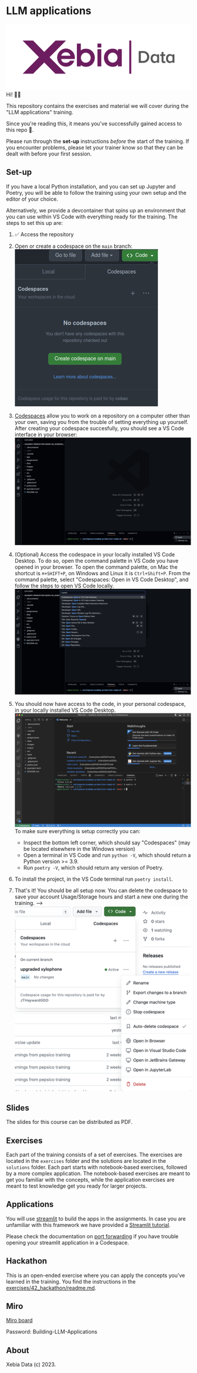 # LLM applications
![assets/xebia-logo.png](assets/xebia-logo.png)
Hi! 👋🏻 

This repository contains the exercises and material we will cover during the "LLM applications" training.

Since you're reading this, it means you've successfully gained access to this repo 🎉.

Please run through the **set-up** instructions _before_ the start of the training. If you encounter problems, please let your trainer know so that they can be dealt with before your first session.

## Set-up

If you have a local Python installation, and you can set up Jupyter and Poetry, you will be able to follow the training using your own setup and the editor of your choice.

Alternatively, we provide a devcontainer that spins up an environment that you can use within VS Code with everything ready for the training. The steps to set this up are:

1. ✅ Access the repository
2. Open or create a codespace on the `main` branch:
![assets/create-codespace.png](assets/create-codespace.png)
3. [Codespaces](https://docs.github.com/en/codespaces/overview) allow you to work on a repository on a computer other than your own, saving you from the trouble of setting everything up yourself. After creating your codespace succesfully, you should see a VS Code interface in your browser:
![assets/codespace-browser.png](assets/codespace-browser.png)

4. (Optional) Access the codespace in your locally installed VS Code Desktop. To do so, open the command palette in VS Code you have opened in your browser. To open the command palette, on Mac the shortcut is `⌘+SHIFT+P`, on Windows and Linux it is `Ctrl+Shift+P`. From the command palette, select "Codespaces: Open in VS Code Desktop", and follow the steps to open VS Code locally.
![assets/open-vscode-desktop.png](assets/open-vscode-desktop.png)
5. You should now have access to the code, in your personal codespace, in your locally installed VS Code Desktop.
![assets/codespace-vscode.png](assets/codespace-vscode.png)
To make sure everything is setup correctly you can:
   - Inspect the bottom left corner, which should say "Codespaces" (may be located elsewhere in the Windows version)
   - Open a terminal in VS Code and run `python -V`, which should return a Python version >= 3.9.
   - Run `poetry -V`, which should return any version of Poetry.

6. To install the project, in the VS Code terminal run `poetry install`.

7. That's it! You should be all setup now.<!-- You can close VS Code and the tabs you have opened in your browser. -->
You can delete the codespace to save your account Usage/Storage hours and start a new one during the training. -->
![assets/codespace-close.png](assets/codespace-close.png)

## Slides
The slides for this course can be distributed as PDF.

## Exercises
Each part of the training consists of a set of exercises.
The exercises are located in the `exercises` folder and the solutions are located in the `solutions` folder.
Each part starts with notebook-based exercises, followed by a more complex application.
The notebook-based exercises are meant to get you familiar with the concepts, while the application exercises are meant to test knowledge get you ready for larger projects.

## Applications

You will use [streamlit](https://streamlit.io/) to build the apps in the assignments. In case you are unfamiliar with this framework we have provided a [Streamlit tutorial](./streamlit).

Please check the documentation on [port forwarding](https://docs.github.com/en/codespaces/developing-in-a-codespace/forwarding-ports-in-your-codespace#) if you have trouble opening your streamlit application in a Codespace.

## Hackathon
This is an open-ended exercise where you can apply the concepts you've learned in the training.
You find the instructions in the [exercises/42_hackathon/readme.md](./exercises/42_hackathon/README.md).

## Miro

[Miro board](https://miro.com/app/board/uXjVLYCaxj8=/?share_link_id=765687895125)

Password: Building-LLM-Applications

## About

Xebia Data (c) 2023.

